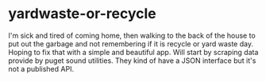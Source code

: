 yardwaste-or-recycle
====================

I'm sick and tired of coming home, then walking to the back of the house to put out the garbage and not remembering if it is recycle or yard waste day. Hoping to fix that with a simple and beautiful app. Will start by scraping data provide by puget sound utilities. They kind of have a JSON interface but it's not a published API. 